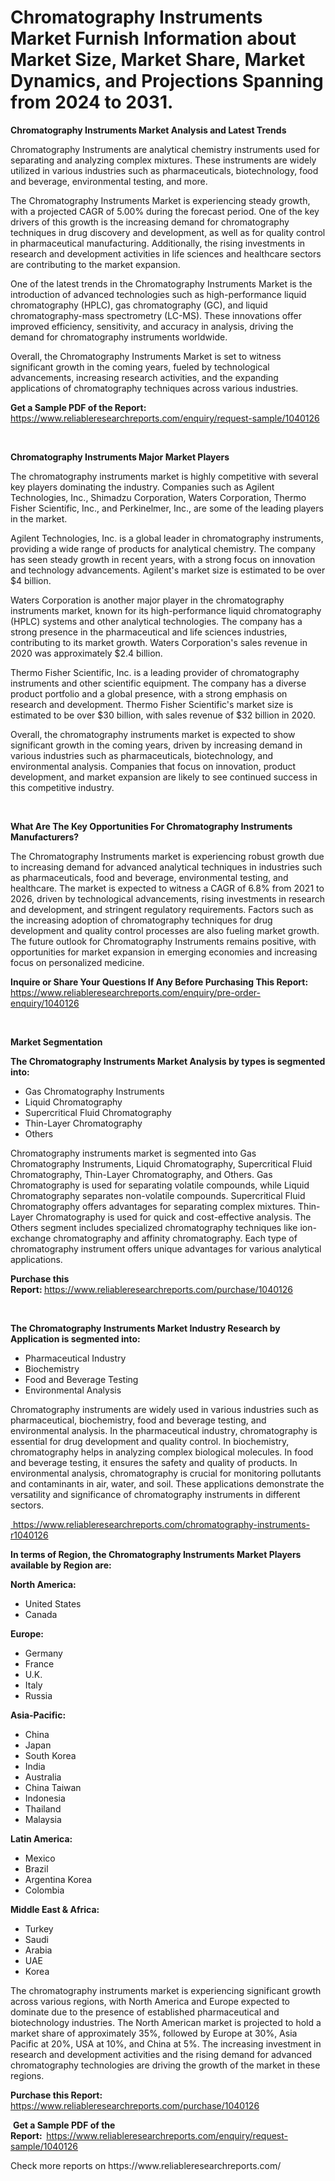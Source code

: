 <p><h1>Chromatography Instruments Market Furnish Information about Market Size, Market Share, Market Dynamics, and Projections Spanning from 2024 to 2031.</h1></p><p><strong>Chromatography Instruments Market Analysis and Latest Trends</strong></p>
<p><p>Chromatography Instruments are analytical chemistry instruments used for separating and analyzing complex mixtures. These instruments are widely utilized in various industries such as pharmaceuticals, biotechnology, food and beverage, environmental testing, and more.</p><p>The Chromatography Instruments Market is experiencing steady growth, with a projected CAGR of 5.00% during the forecast period. One of the key drivers of this growth is the increasing demand for chromatography techniques in drug discovery and development, as well as for quality control in pharmaceutical manufacturing. Additionally, the rising investments in research and development activities in life sciences and healthcare sectors are contributing to the market expansion.</p><p>One of the latest trends in the Chromatography Instruments Market is the introduction of advanced technologies such as high-performance liquid chromatography (HPLC), gas chromatography (GC), and liquid chromatography-mass spectrometry (LC-MS). These innovations offer improved efficiency, sensitivity, and accuracy in analysis, driving the demand for chromatography instruments worldwide.</p><p>Overall, the Chromatography Instruments Market is set to witness significant growth in the coming years, fueled by technological advancements, increasing research activities, and the expanding applications of chromatography techniques across various industries.</p></p>
<p><strong>Get a Sample PDF of the Report:&nbsp;</strong> <a href="https://www.reliableresearchreports.com/enquiry/request-sample/1040126">https://www.reliableresearchreports.com/enquiry/request-sample/1040126</a></p>
<p>&nbsp;</p>
<p><strong>Chromatography Instruments Major Market Players</strong></p>
<p><p>The chromatography instruments market is highly competitive with several key players dominating the industry. Companies such as Agilent Technologies, Inc., Shimadzu Corporation, Waters Corporation, Thermo Fisher Scientific, Inc., and Perkinelmer, Inc., are some of the leading players in the market.</p><p>Agilent Technologies, Inc. is a global leader in chromatography instruments, providing a wide range of products for analytical chemistry. The company has seen steady growth in recent years, with a strong focus on innovation and technology advancements. Agilent's market size is estimated to be over $4 billion.</p><p>Waters Corporation is another major player in the chromatography instruments market, known for its high-performance liquid chromatography (HPLC) systems and other analytical technologies. The company has a strong presence in the pharmaceutical and life sciences industries, contributing to its market growth. Waters Corporation's sales revenue in 2020 was approximately $2.4 billion.</p><p>Thermo Fisher Scientific, Inc. is a leading provider of chromatography instruments and other scientific equipment. The company has a diverse product portfolio and a global presence, with a strong emphasis on research and development. Thermo Fisher Scientific's market size is estimated to be over $30 billion, with sales revenue of $32 billion in 2020.</p><p>Overall, the chromatography instruments market is expected to show significant growth in the coming years, driven by increasing demand in various industries such as pharmaceuticals, biotechnology, and environmental analysis. Companies that focus on innovation, product development, and market expansion are likely to see continued success in this competitive industry.</p></p>
<p>&nbsp;</p>
<p><strong>What Are The Key Opportunities For Chromatography Instruments Manufacturers?</strong></p>
<p><p>The Chromatography Instruments market is experiencing robust growth due to increasing demand for advanced analytical techniques in industries such as pharmaceuticals, food and beverage, environmental testing, and healthcare. The market is expected to witness a CAGR of 6.8% from 2021 to 2026, driven by technological advancements, rising investments in research and development, and stringent regulatory requirements. Factors such as the increasing adoption of chromatography techniques for drug development and quality control processes are also fueling market growth. The future outlook for Chromatography Instruments remains positive, with opportunities for market expansion in emerging economies and increasing focus on personalized medicine.</p></p>
<p><strong>Inquire or Share Your Questions If Any Before Purchasing This Report:</strong> <a href="https://www.reliableresearchreports.com/enquiry/pre-order-enquiry/1040126">https://www.reliableresearchreports.com/enquiry/pre-order-enquiry/1040126</a></p>
<p>&nbsp;</p>
<p><strong>Market Segmentation</strong></p>
<p><strong>The Chromatography Instruments Market Analysis by types is segmented into:</strong></p>
<p><ul><li>Gas Chromatography Instruments</li><li>Liquid Chromatography</li><li>Supercritical Fluid Chromatography</li><li>Thin-Layer Chromatography</li><li>Others</li></ul></p>
<p><p>Chromatography instruments market is segmented into Gas Chromatography Instruments, Liquid Chromatography, Supercritical Fluid Chromatography, Thin-Layer Chromatography, and Others. Gas Chromatography is used for separating volatile compounds, while Liquid Chromatography separates non-volatile compounds. Supercritical Fluid Chromatography offers advantages for separating complex mixtures. Thin-Layer Chromatography is used for quick and cost-effective analysis. The Others segment includes specialized chromatography techniques like ion-exchange chromatography and affinity chromatography. Each type of chromatography instrument offers unique advantages for various analytical applications.</p></p>
<p><strong>Purchase this Report:&nbsp;</strong><a href="https://www.reliableresearchreports.com/purchase/1040126">https://www.reliableresearchreports.com/purchase/1040126</a></p>
<p>&nbsp;</p>
<p><strong>The Chromatography Instruments Market Industry Research by Application is segmented into:</strong></p>
<p><ul><li>Pharmaceutical Industry</li><li>Biochemistry</li><li>Food and Beverage Testing</li><li>Environmental Analysis</li></ul></p>
<p><p>Chromatography instruments are widely used in various industries such as pharmaceutical, biochemistry, food and beverage testing, and environmental analysis. In the pharmaceutical industry, chromatography is essential for drug development and quality control. In biochemistry, chromatography helps in analyzing complex biological molecules. In food and beverage testing, it ensures the safety and quality of products. In environmental analysis, chromatography is crucial for monitoring pollutants and contaminants in air, water, and soil. These applications demonstrate the versatility and significance of chromatography instruments in different sectors.</p></p>
<p><a href="https://www.reliableresearchreports.com/chromatography-instruments-r1040126">&nbsp;https://www.reliableresearchreports.com/chromatography-instruments-r1040126</a></p>
<p><strong>In terms of Region, the Chromatography Instruments Market Players available by Region are:</strong></p>
<p>
    <p> <strong> North America: </strong>
        <ul>
            <li>United States</li>
            <li>Canada</li>
        </ul>
        </p> 
    <p> <strong> Europe: </strong>
        <ul>
            <li>Germany</li>
            <li>France</li>
            <li>U.K.</li>
            <li>Italy</li>
            <li>Russia</li>
        </ul>
        </p> 
    <p> <strong> Asia-Pacific: </strong>
        <ul>
            <li>China</li>
            <li>Japan</li>
            <li>South Korea</li>
            <li>India</li>
            <li>Australia</li>
            <li>China Taiwan</li>
            <li>Indonesia</li>
            <li>Thailand</li>
            <li>Malaysia</li>
        </ul>
        </p> 
    <p> <strong> Latin America: </strong>
        <ul>
            <li>Mexico</li>
            <li>Brazil</li>
            <li>Argentina Korea</li>
            <li>Colombia</li>
        </ul>
        </p> 
    <p> <strong> Middle East & Africa: </strong>
        <ul>
            <li>Turkey</li>
            <li>Saudi</li>
            <li>Arabia</li>
            <li>UAE</li>
            <li>Korea</li>
        </ul>
    </p>
    </p>
<p><p>The chromatography instruments market is experiencing significant growth across various regions, with North America and Europe expected to dominate due to the presence of established pharmaceutical and biotechnology industries. The North American market is projected to hold a market share of approximately 35%, followed by Europe at 30%, Asia Pacific at 20%, USA at 10%, and China at 5%. The increasing investment in research and development activities and the rising demand for advanced chromatography technologies are driving the growth of the market in these regions.</p></p>
<p><strong>Purchase this Report: </strong><a href="https://www.reliableresearchreports.com/purchase/1040126">https://www.reliableresearchreports.com/purchase/1040126</a></p>
<p>&nbsp;<strong>Get a Sample PDF of the Report:&nbsp;&nbsp;</strong><a href="https://www.reliableresearchreports.com/enquiry/request-sample/1040126">https://www.reliableresearchreports.com/enquiry/request-sample/1040126</a></p>
<p><strong></strong></p>
<p>Check more reports on https://www.reliableresearchreports.com/</p>
